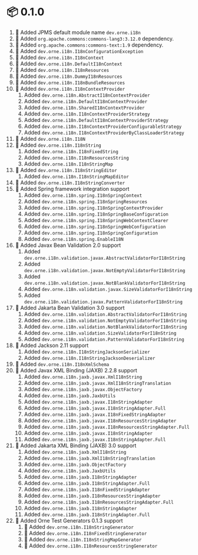 # :package: 0.1.0

01. :wrench: Added JPMS default module name `dev.orne.i18n`
01. :wrench: Added `org.apache.commons:commons-lang3:3.12.0` dependency.
01. :wrench: Added `org.apache.commons:commons-text:1.9` dependency.
01. :gift: Added `dev.orne.i18n.I18nConfigurationException`
01. :gift: Added `dev.orne.i18n.I18nContext`
01. :gift: Added `dev.orne.i18n.DefaultI18nContext`
01. :gift: Added `dev.orne.i18n.I18nResources`
01. :gift: Added `dev.orne.i18n.DummyI18nResources`
01. :gift: Added `dev.orne.i18n.I18nBundleResources`
01. :gift: Added `dev.orne.i18n.I18nContextProvider`
    01. Added `dev.orne.i18n.AbstractI18nContextProvider`
    01. Added `dev.orne.i18n.DefaultI18nContextProvider`
    01. Added `dev.orne.i18n.SharedI18nContextProvider`
    01. Added `dev.orne.i18n.I18nContextProviderStrategy`
    01. Added `dev.orne.i18n.DefaultI18nContextProviderStrategy`
    01. Added `dev.orne.i18n.I18nContextProviderConfigurableStrategy`
    01. Added `dev.orne.i18n.I18nContextProviderByClassLoaderStrategy`
01. :gift: Added `dev.orne.i18n.I18N`
01. :gift: Added `dev.orne.i18n.I18nString`
    01. Added `dev.orne.i18n.I18nFixedString`
    01. Added `dev.orne.i18n.I18nResourcesString`
    01. Added `dev.orne.i18n.I18nStringMap`
01. :gift: Added `dev.orne.i18n.I18nStringEditor`
    01. Added `dev.orne.i18n.I18nStringMapEditor`
01. :gift: Added `dev.orne.i18n.I18nStringConverter`
01. :gift: Added Spring framework integration support
    01. Added `dev.orne.i18n.spring.I18nSpringContext`
    01. Added `dev.orne.i18n.spring.I18nSpringResources`
    01. Added `dev.orne.i18n.spring.I18nSpringContextProvider`
    01. Added `dev.orne.i18n.spring.I18nSpringBaseConfiguration`
    01. Added `dev.orne.i18n.spring.I18nSpringWebContextClearer`
    01. Added `dev.orne.i18n.spring.I18nSpringWebConfiguration`
    01. Added `dev.orne.i18n.spring.I18nSpringConfiguration`
    01. Added `dev.orne.i18n.spring.EnableI18N`
01. :gift: Added Javax Bean Validation 2.0 support
    01. Added `dev.orne.i18n.validation.javax.AbstractValidatorForI18nString`
    01. Added `dev.orne.i18n.validation.javax.NotEmptyValidatorForI18nString`
    01. Added `dev.orne.i18n.validation.javax.NotBlankValidatorForI18nString`
    01. Added `dev.orne.i18n.validation.javax.SizeValidatorForI18nString`
    01. Added `dev.orne.i18n.validation.javax.PatternValidatorForI18nString`
01. :gift: Added Jakarta Bean Validation 3.0 support
    01. Added `dev.orne.i18n.validation.AbstractValidatorForI18nString`
    01. Added `dev.orne.i18n.validation.NotEmptyValidatorForI18nString`
    01. Added `dev.orne.i18n.validation.NotBlankValidatorForI18nString`
    01. Added `dev.orne.i18n.validation.SizeValidatorForI18nString`
    01. Added `dev.orne.i18n.validation.PatternValidatorForI18nString`
01. :gift: Added Jackson 2.11 support
    01. Added `dev.orne.i18n.I18nStringJacksonSerializer`
    01. Added `dev.orne.i18n.I18nStringJacksonDeserializer`
01. :gift: Added `dev.orne.i18n.I18nXmlSchema`
01. :gift: Added Javax XML Binding (JAXB) 2.2.8 support
    01. Added `dev.orne.i18n.jaxb.javax.XmlI18nString`
    01. Added `dev.orne.i18n.jaxb.javax.XmlI18nStringTranslation`
    01. Added `dev.orne.i18n.jaxb.javax.ObjectFactory`
    01. Added `dev.orne.i18n.jaxb.JaxbUtils`
    01. Added `dev.orne.i18n.jaxb.javax.I18nStringAdapter`
    01. Added `dev.orne.i18n.jaxb.javax.I18nStringAdapter.Full`
    01. Added `dev.orne.i18n.jaxb.javax.I18nFixedStringAdapter`
    01. Added `dev.orne.i18n.jaxb.javax.I18nResourcesStringAdapter`
    01. Added `dev.orne.i18n.jaxb.javax.I18nResourcesStringAdapter.Full`
    01. Added `dev.orne.i18n.jaxb.javax.I18nStringAdapter`
    01. Added `dev.orne.i18n.jaxb.javax.I18nStringAdapter.Full`
01. :gift: Added Jakarta XML Binding (JAXB) 3.0 support
    01. Added `dev.orne.i18n.jaxb.XmlI18nString`
    01. Added `dev.orne.i18n.jaxb.XmlI18nStringTranslation`
    01. Added `dev.orne.i18n.jaxb.ObjectFactory`
    01. Added `dev.orne.i18n.jaxb.JaxbUtils`
    01. Added `dev.orne.i18n.jaxb.I18nStringAdapter`
    01. Added `dev.orne.i18n.jaxb.I18nStringAdapter.Full`
    01. Added `dev.orne.i18n.jaxb.I18nFixedStringAdapter`
    01. Added `dev.orne.i18n.jaxb.I18nResourcesStringAdapter`
    01. Added `dev.orne.i18n.jaxb.I18nResourcesStringAdapter.Full`
    01. Added `dev.orne.i18n.jaxb.I18nStringAdapter`
    01. Added `dev.orne.i18n.jaxb.I18nStringAdapter.Full`
01. :gift: Added Orne Test Generators 0.1.3 support
    01. :gift: Added `dev.orne.i18n.I18nStringGenerator`
    01. :gift: Added `dev.orne.i18n.I18nFixedStringGenerator`
    01. :gift: Added `dev.orne.i18n.I18nStringMapGenerator`
    01. :gift: Added `dev.orne.i18n.I18nResourcesStringGenerator`
